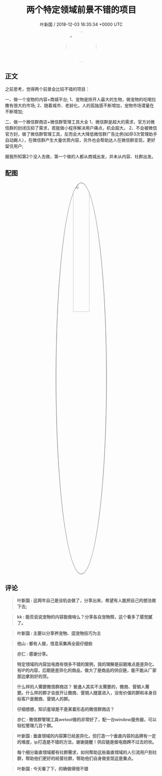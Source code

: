 <h1 align="center">两个特定领域前景不错的项目</h1>
<p align="center">
    <a>叶新国 / 2018-12-03 16:35:34 &#43;0000 UTC</a>
</p>

<div align="center">
    <img src="https://images.zsxq.com/FrZtxWhcKiovNYG-qpNDtrK_-BMc?e=1590940799&amp;token=kIxbL07-8jAj8w1n4s9zv64FuZZNEATmlU_Vm6zD:CIG4KiwfcA6AK061o_DcCFrhnEA=" width="100" height="100" style="border:1px solid;border-radius:50%; color:#ffffff"/>
</div>

## 正文

<div>
之前思考，觉得两个前景会比较不错的项目：

一、做一个宠物的内容&#43;商城平台;
1、宠物是除开人最大的生物，做宠物的吃喝拉撒有很大的市场;
2、随着城市、老龄化，人的孤独感不断增加，宠物市场潜量在不断增加;

二、做一个微信群商店&#43;微信群管理工具大全
1、微信群是超大的需求，官方对微信群的封闭压抑了需求，若能做小程序解决用户痛点，机会超大。
2、不会被微信官方封，做了微信群管理工具，反而会大大降低微信群广告比例(如@3次管理助手自动踢人），在微信群产生大量优质内容，另外也会帮助达人在微信群变现，更好留住用户;

据我所知第2个没人去做，第一个做的人都从商城出发，并未从内容、社群出发。
</div>

## 配图
<div class="image" align="center">

<img src="https://images.zsxq.com/FhUhD9_YPOToxsUWh3vB9eWk6EvR?imageMogr2/auto-orient/thumbnail/800x/format/jpg/blur/1x0/quality/75&amp;e=1590940799&amp;token=kIxbL07-8jAj8w1n4s9zv64FuZZNEATmlU_Vm6zD:BejC_AS5QFDEhIm0zcgsaHrtfHQ=" width="33%" height="33%" style="border:1px solid;border-radius:50%; color:#3c3f41"/>

</div>

## 评论

<div align="left">
<div>

<blockquote >
<span> <strong>叶新国 : 这两年自己是没机会做了，分享出来，希望有人能把自己的想法做下去; </strong></span>
</blockquote>

<blockquote >
<span> <strong>kk : 能否说说宠物的内容能做啥么？分享各自宠物照，这个看多了感觉腻了。 </strong></span>
</blockquote>

<blockquote >
<span> <strong>叶新国 : 主要以分享养宠物、逗宠物技巧为主 </strong></span>
</blockquote>

<blockquote >
<span> <strong>他山 : 都有人做，信息采集再全面仔细些 </strong></span>
</blockquote>

<blockquote >
<span> <strong>亦仁 : 感谢分享。

特定领域的内容加电商有很多不错的案例，我的理解是前期难点是差异化、有IP的内容，后期是差异化的商品，做大了是商品的供应链，能不能从厂家那边拿到好的货。

什么样的人需要微信群商店？ 普通人其实不太需要的，微商、营销人需要。什么样的群才会放开让微商、营销人随意进入，没有价值的群和本身目标客户是微商、营销人的群。 

仔细想想，知识星球是不是某着形态的微信群商店？ </strong></span>
</blockquote>

<blockquote >
<span> <strong>亦仁 : 微信群管理工具wetool做的非常好了，配一台window服务器，可以轻松管理几百个群。 </strong></span>
</blockquote>

<blockquote >
<span> <strong>叶新国 : 垂直领域的内容算已经差异化，但打造一个垂直内容的品牌有一定的难度，ip打造是不错的方法，谢谢提醒！供应链是做电商跨不过去的坎。

每个细分垂直领域都有社群需求，如何帮助这些垂直领域的人引流用户到社群，帮助他们更好的经营社群，帮助他们自身做变现这是重点。 </strong></span>
</blockquote>

<blockquote >
<span> <strong>叶新国 : 今天看了下，的确做得很不错 </strong></span>
</blockquote>

</div>
</div>